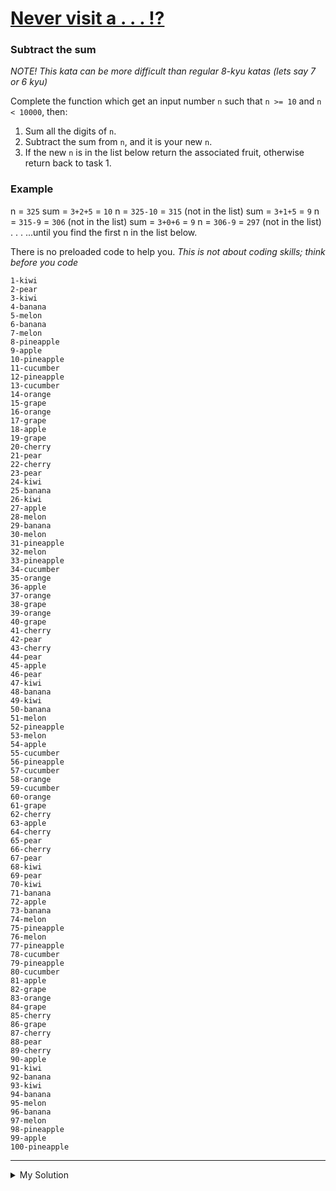 # [Never visit a . . . !?](https://www.codewars.com/kata/56c5847f27be2c3db20009c3)

### Subtract the sum

_NOTE! This kata can be more difficult than regular 8-kyu katas (lets say 7 or 6 kyu)_

Complete the function which get an input number `n` such that `n >= 10` and `n < 10000`, then:

1. Sum all the digits of `n`.
2. Subtract the sum from `n`, and it is your new `n`.
3. If the new `n` is in the list below return the associated fruit, otherwise return back to task 1.

### Example

n = `325`
sum = `3+2+5` = `10`
n = `325-10` = `315` (not in the list)
sum = `3+1+5` = `9`
n = `315-9` = `306` (not in the list)
sum = `3+0+6` = `9`
n = `306-9` = `297` (not in the list)
.
.
.
...until you find the first n in the list below.

There is no preloaded code to help you. _This is not about coding skills; think before you code_

```
1-kiwi
2-pear
3-kiwi
4-banana
5-melon
6-banana
7-melon
8-pineapple
9-apple
10-pineapple
11-cucumber
12-pineapple
13-cucumber
14-orange
15-grape
16-orange
17-grape
18-apple
19-grape
20-cherry
21-pear
22-cherry
23-pear
24-kiwi
25-banana
26-kiwi
27-apple
28-melon
29-banana
30-melon
31-pineapple
32-melon
33-pineapple
34-cucumber
35-orange
36-apple
37-orange
38-grape
39-orange
40-grape
41-cherry
42-pear
43-cherry
44-pear
45-apple
46-pear
47-kiwi
48-banana
49-kiwi
50-banana
51-melon
52-pineapple
53-melon
54-apple
55-cucumber
56-pineapple
57-cucumber
58-orange
59-cucumber
60-orange
61-grape
62-cherry
63-apple
64-cherry
65-pear
66-cherry
67-pear
68-kiwi
69-pear
70-kiwi
71-banana
72-apple
73-banana
74-melon
75-pineapple
76-melon
77-pineapple
78-cucumber
79-pineapple
80-cucumber
81-apple
82-grape
83-orange
84-grape
85-cherry
86-grape
87-cherry
88-pear
89-cherry
90-apple
91-kiwi
92-banana
93-kiwi
94-banana
95-melon
96-banana
97-melon
98-pineapple
99-apple
100-pineapple
```

---

<details><summary>My Solution</summary>

```js
// regardless of the initial number n, if you keep subtracting the sum of its digits and reach a number
// between 1 and 10, the associated fruit will always be 'apple'. This is because the pattern repeats
// every 10 numbers, and 'apple' corresponds to the numbers 9 and 10 in the pattern.

// Here's a breakdown for n = 10 and above:

// n = 10, => 9
// n = 11, => 9
// n = 12, => 9
// n = 13, => 9
// n = 14, => 9
// n = 15, => 9
// n = 16, => 9
// n = 17, => 9
// n = 18, => 9
// n = 19, => 9
//--- next loop --
// n == 20, => 18 (every multiple of 9 in this list happens to lead to an apple, so...)
function SubtractSum(n) {
  return 'apple'
}
```

</details>

